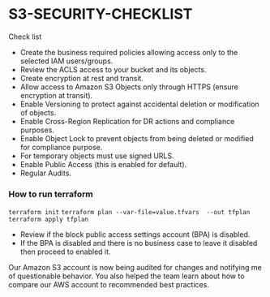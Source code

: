 # S3-SECURITY-CHECKLIST



Check list 
- Create the business required policies allowing access only to the selected IAM users/groups.
- Review the ACLS access to your bucket and its objects.
- Create encryption at rest and transit.
- Allow access to Amazon S3 Objects only through HTTPS (ensure encryption at transit).
- Enable Versioning to protect against accidental deletion or modification of objects.
- Enable Cross-Region Replication for DR actions and compliance purposes.
- Enable Object Lock to prevent objects from being deleted or modified for compliance purpose.
- For temporary objects must use signed URLS.
- Enable Public Access (this is enabled for default).
- Regular Audits.



### How to run terraform

```terraform init```
```terraform plan --var-file=value.tfvars  --out tfplan```
```terraform apply tfplan```




- Review if the block public access settings account (BPA) is disabled.
- If the BPA is disabled and there is no business case to leave it disabled then proceed to enabled it.



Our Amazon S3 account is now being audited for changes and notifying me of questionable behavior. You also helped the team learn about how to compare our AWS account to recommended best practices.
